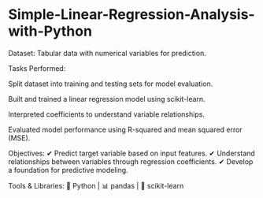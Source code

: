 # Simple-Linear-Regression-Analysis-with-Python
Dataset: Tabular data with numerical variables for prediction.

Tasks Performed:

Split dataset into training and testing sets for model evaluation.

Built and trained a linear regression model using scikit-learn.

Interpreted coefficients to understand variable relationships.

Evaluated model performance using R-squared and mean squared error (MSE).

Objectives:
✔ Predict target variable based on input features.
✔ Understand relationships between variables through regression coefficients.
✔ Develop a foundation for predictive modeling.

Tools & Libraries:
🐍 Python | 📊 pandas | 🤖 scikit-learn
